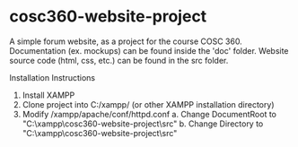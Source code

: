 # cosc360-website-project
A simple forum website, as a project for the course COSC 360. Documentation (ex. mockups) can be found inside the 'doc' folder. Website source code (html, css, etc.) can be found in the src folder.

Installation Instructions
1. Install XAMPP
2. Clone project into C:/xampp/ (or other XAMPP installation directory)
3. Modify /xampp/apache/conf/httpd.conf
	a. Change DocumentRoot to "C:\xampp\cosc360-website-project\src"
	b. Change Directory to "C:\xampp\cosc360-website-project\src"